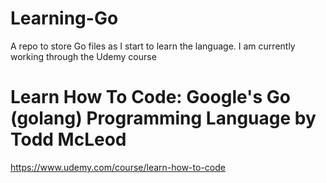 # Learning-Go
A repo to store Go files as I start to learn the language. I am currently working through the Udemy course 
# Learn How To Code: Google's Go (golang) Programming Language by Todd McLeod
https://www.udemy.com/course/learn-how-to-code
